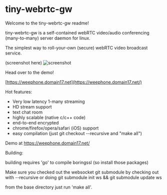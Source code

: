 # tiny-webrtc-gw
Welcome to the tiny-webrtc-gw readme!

tiny-webrtc-gw is a self-contained webRTC video/audio conferencing (many-to-many) server daemon for linux.

The simplest way to roll-your-own (secure) webRTC video broadcast service.

(screenshot here)
![screenshot](http://www.domain17.net/justin/tiny-webrtc-gw-screenshot.png)

Head over to the demo!

[https://weephone.domain17.net](https://weephone.domain17.net/)

Hot features:
* Very low latency 1-many streaming
* HD stream support
* text chat room
* highly scalable (native c/c++ code)
* end-to-end encrypted
* chrome/firefox/opera/safari (iOS) support
* easy compilation (just git checkout --recursive and "make all")


Demo at https://weephone.domain17.net/


Building:

building requires 'go' to compile boringssl (so install those packages)

Make sure you checked out the websocket git submodule by checking out with --recursive or
doing
git submodule init ws && git submodule update ws

from the base directory just run 'make all'.

